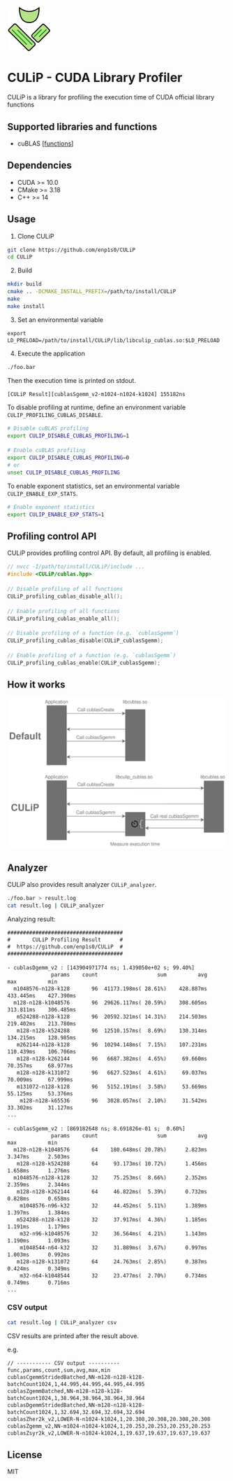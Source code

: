 <img alt='culip_icon' src='./docs/CULiP-icon.svg' width=100>

# CULiP - CUDA Library Profiler

CULiP is a library for profiling the execution time of CUDA official library functions

## Supported libraries and functions

- cuBLAS [[functions](./docs/cublas.md)]

## Dependencies
- CUDA >= 10.0
- CMake >= 3.18
- C++ >= 14

## Usage

1. Clone CULiP
```bash
git clone https://github.com/enp1s0/CULiP
cd CULiP
```

2. Build
```bash
mkdir build
cmake .. -DCMAKE_INSTALL_PREFIX=/path/to/install/CULiP
make
make install
```

3. Set an environmental variable
```
export LD_PRELOAD=/path/to/install/CULiP/lib/libculip_cublas.so:$LD_PRELOAD
```

4. Execute the application
```bash
./foo.bar
```

Then the execution time is printed on stdout.
```
[CULiP Result][cublasSgemm_v2-m1024-n1024-k1024] 155182ns
```

To disable profiling at runtime, define an environment variable `CULIP_PROFILING_CUBLAS_DISABLE`.
```bash
# Disable cuBLAS profiling
export CULIP_DISABLE_CUBLAS_PROFILING=1

# Enable cuBLAS profiling
export CULIP_DISABLE_CUBLAS_PROFILING=0
# or
unset CULIP_DISABLE_CUBLAS_PROFILING
```

To enable exponent statistics, set an environmental variable `CULIP_ENABLE_EXP_STATS`.
```bash
# Enable exponent statistics
export CULIP_ENABLE_EXP_STATS=1
```

## Profiling control API

CULiP provides profiling control API.
By default, all profiling is enabled.

```cpp
// nvcc -I/path/to/install/CULiP/include ...
#include <CULiP/cublas.hpp>

// Disable profiling of all functions
CULiP_profiling_cublas_disable_all();

// Enable profiling of all functions
CULiP_profiling_cublas_enable_all();

// Disable profiling of a function (e.g. `cublasSgemm`)
CULiP_profiling_cublas_disable(CULiP_cublasSgemm);

// Enable profiling of a function (e.g. `cublasSgemm`)
CULiP_profiling_cublas_enable(CULiP_cublasSgemm);
```

## How it works

<img alt='culip_how_it_works' src='./docs/CULiP.svg'>

## Analyzer

CULiP also provides result analyzer `CULiP_analyzer`.

```bash
./foo.bar > result.log
cat result.log | CULiP_analyzer
```

Analyzing result:
```
#####################################
#       CULiP Profiling Result      #
#  https://github.com/enp1s0/CULiP  #
#####################################

- cublasDgemm_v2 : [143904971774 ns; 1.439050e+02 s; 99.40%]
              params    count                   sum          avg          max          min
  m1048576-n128-k128       96  41173.198ms( 28.61%)    428.887ms    433.445ms    427.390ms
  m128-n128-k1048576       96  29626.117ms( 20.59%)    308.605ms    313.811ms    306.485ms
   m524288-n128-k128       96  20592.321ms( 14.31%)    214.503ms    219.402ms    213.780ms
   m128-n128-k524288       96  12510.157ms(  8.69%)    130.314ms    134.215ms    128.985ms
   m262144-n128-k128       96  10294.148ms(  7.15%)    107.231ms    110.439ms    106.706ms
   m128-n128-k262144       96   6687.382ms(  4.65%)     69.660ms     70.357ms     68.977ms
   m128-n128-k131072       96   6627.523ms(  4.61%)     69.037ms     70.009ms     67.999ms
   m131072-n128-k128       96   5152.191ms(  3.58%)     53.669ms     55.125ms     53.376ms
    m128-n128-k65536       96   3028.057ms(  2.10%)     31.542ms     33.302ms     31.127ms
...

- cublasSgemm_v2 : [869182648 ns; 8.691826e-01 s;  0.60%]
              params    count                   sum          avg          max          min
  m128-n128-k1048576       64    180.648ms( 20.78%)      2.823ms      3.347ms      2.503ms
   m128-n128-k524288       64     93.173ms( 10.72%)      1.456ms      1.658ms      1.276ms
  m1048576-n128-k128       32     75.253ms(  8.66%)      2.352ms      2.359ms      2.344ms
   m128-n128-k262144       64     46.822ms(  5.39%)      0.732ms      0.828ms      0.658ms
    m1048576-n96-k32       32     44.452ms(  5.11%)      1.389ms      1.397ms      1.384ms
   m524288-n128-k128       32     37.917ms(  4.36%)      1.185ms      1.191ms      1.179ms
    m32-n96-k1048576       32     36.564ms(  4.21%)      1.143ms      1.190ms      1.093ms
    m1048544-n64-k32       32     31.889ms(  3.67%)      0.997ms      1.003ms      0.992ms
   m128-n128-k131072       64     24.763ms(  2.85%)      0.387ms      0.424ms      0.349ms
    m32-n64-k1048544       32     23.477ms(  2.70%)      0.734ms      0.749ms      0.716ms
...
```

### CSV output
```bash
cat result.log | CULiP_analyzer csv
```

CSV results are printed after the result above.

e.g.
```csv
// ----------- CSV output ----------
func,params,count,sum,avg,max,min
cublasCgemmStridedBatched,NN-m128-n128-k128-batchCount1024,1,44.995,44.995,44.995,44.995
cublasZgemmBatched,NN-m128-n128-k128-batchCount1024,1,38.964,38.964,38.964,38.964
cublasDgemmStridedBatched,NN-m128-n128-k128-batchCount1024,1,32.694,32.694,32.694,32.694
cublasZher2k_v2,LOWER-N-n1024-k1024,1,20.308,20.308,20.308,20.308
cublasZgemm_v2,NN-m1024-n1024-k1024,1,20.253,20.253,20.253,20.253
cublasZsyr2k_v2,LOWER-N-n1024-k1024,1,19.637,19.637,19.637,19.637
```

## License
MIT
